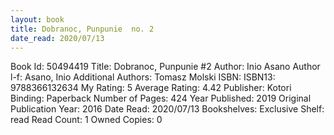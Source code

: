 ```yaml
---
layout: book
title: Dobranoc, Punpunie  no. 2
date_read: 2020/07/13
---
```


Book Id: 50494419
Title: Dobranoc, Punpunie #2
Author: Inio Asano
Author l-f: Asano, Inio
Additional Authors: Tomasz Molski
ISBN: 
ISBN13: 9788366132634
My Rating: 5
Average Rating: 4.42
Publisher: Kotori
Binding: Paperback
Number of Pages: 424
Year Published: 2019
Original Publication Year: 2016
Date Read: 2020/07/13
Bookshelves: 
Exclusive Shelf: read
Read Count: 1
Owned Copies: 0

